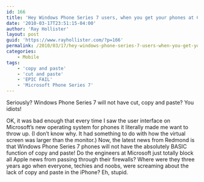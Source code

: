 ```yaml
---
id: 166
title: 'Hey Windows Phone Series 7 users, when you get your phones at Christmas, copy and paste this: &#8220;EPIC FAIL!&#8221; Oh, wait, you won&#8217;t be able to!'
date: '2010-03-17T23:51:15-04:00'
author: 'Ray Hollister'
layout: post
guid: 'https://www.rayhollister.com/?p=166'
permalink: /2010/03/17/hey-windows-phone-series-7-users-when-you-get-your-phones-at-christmas-copy-and-paste-this-epic-fail-oh-wait-you-wont-be-able-to/
categories:
    - Mobile
tags:
    - 'copy and paste'
    - 'cut and paste'
    - 'EPIC FAIL'
    - 'Microsoft Phone Series 7'
---
```


Seriously? Windows Phone Series 7 will not have cut, copy and paste? You idiots!

OK, it was bad enough that every time I saw the user interface on Microsoft’s new operating system for phones it literally made me want to throw up. (I don’t know why. It had something to do with how the virtual screen was larger than the monitor.) Now, the latest news from Redmond is that Windows Phone Series 7 phones will not have the absolutely BASIC function of copy and paste! Do the engineers at Microsoft just totally block all Apple news from passing through their firewalls? Where were they three years ago when everyone, techies and noobs, were screaming about the lack of copy and paste in the iPhone? Eh, stupid.